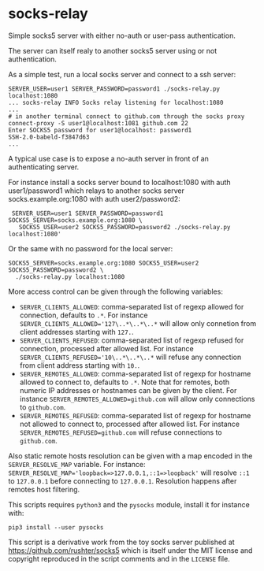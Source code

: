 # socks-relay

Simple socks5 server with either no-auth or user-pass authentication.

The server can itself realy to another socks5 server using or not authentication.

As a simple test, run a local socks server and connect to a ssh server:

    SERVER_USER=user1 SERVER_PASSWORD=password1 ./socks-relay.py localhost:1080
	... socks-relay INFO Socks relay listening for localhost:1080
	...
	# in another terminal connect to github.com through the socks proxy
	connect-proxy -S user1@localhost:1081 github.com 22
	Enter SOCKS5 password for user1@localhost: password1
	SSH-2.0-babeld-f3847d63
	...


A typical use case is to expose a no-auth server in front of an authenticating
server.

For instance install a socks server bound to localhost:1080
with auth user1/password1 which relays to another socks server
socks.example.org:1080 with auth user2/password2:

     SERVER_USER=user1 SERVER_PASSWORD=password1 SOCKS5_SERVER=socks.example.org:1080 \
       SOCKS5_USER=user2 SOCKS5_PASSWORD=password2 ./socks-relay.py localhost:1080'

Or the same with no password for the local server:

    SOCKS5_SERVER=socks.example.org:1080 SOCKS5_USER=user2 SOCKS5_PASSWORD=password2 \
      ./socks-relay.py localhost:1080


More access control can be given through the following variables:

- `SERVER_CLIENTS_ALLOWED`: comma-separated list of regexp allowed for connection, defaults to `.*`.
  For instance `SERVER_CLIENTS_ALLOWED='127\..*\..*\..*` will allow only connetion from client addresses starting with `127.`.
- `SERVER_CLIENTS_REFUSED`: comma-separated list of regexp refused for connection, processed after allowed list.
  For instance `SERVER_CLIENTS_REFUSED='10\..*\..*\..*` will refuse any connection from client address starting with `10.`.
- `SERVER_REMOTES_ALLOWED`: comma-separated list of regexp for hostname allowed to connect to, defaults to `.*`. Note that
  for remotes, both numeric IP addresses or hostnames can be given by the client.
  For instance `SERVER_REMOTES_ALLOWED=github.com` will allow only connections to `github.com`.
- `SERVER_REMOTES_REFUSED`: comma-separated list of regexp for hostname not allowed to connect to, processed after allowed list.
  For instance `SERVER_REMOTES_REFUSED=github.com` will refuse connections to `github.com`.


Also static remote hosts resolution can be given with a map encoded in the
`SERVER_RESOLVE_MAP` variable. For instance: `SERVER_RESOLVE_MAP='loopback=>127.0.0.1,::1=>loopback'` will
resolve `::1` to `127.0.0.1` before connecting to `127.0.0.1`. Resolution happens after remotes host filtering.

This scripts requires `python3` and the `pysocks` module, install it for instance with:

    pip3 install --user pysocks


This script is a derivative work from the toy socks server published
at https://github.com/rushter/socks5
which is itself under the MIT license and copyright reproduced in the script
comments and in the `LICENSE` file.
